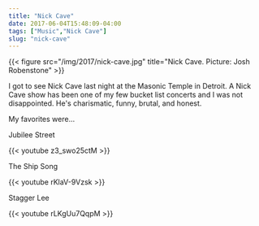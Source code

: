 ```yaml
---
title: "Nick Cave"
date: 2017-06-04T15:48:09-04:00
tags: ["Music","Nick Cave"]
slug: "nick-cave"
---
```


{{< figure src="/img/2017/nick-cave.jpg" title="Nick Cave. Picture: Josh Robenstone" >}}

I got to see Nick Cave last night at the Masonic Temple in Detroit. A Nick Cave
show has been one of my few bucket list concerts and I was not disappointed.
He's charismatic, funny, brutal, and honest.

My favorites were...

Jubilee Street

{{< youtube z3_swo25ctM >}}

The Ship Song

{{< youtube rKlaV-9Vzsk >}}

Stagger Lee

{{< youtube rLKgUu7QqpM >}}

